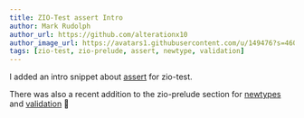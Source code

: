 ```yaml
---
title: ZIO-Test assert Intro
author: Mark Rudolph
author_url: https://github.com/alterationx10
author_image_url: https://avatars1.githubusercontent.com/u/149476?s=460&v=4
tags: [zio-test, zio-prelude, assert, newtype, validation]
---
```


I added an intro snippet about [assert](/docs/zio-test/assert) for zio-test.

There was also a recent addition to the zio-prelude section for [newtypes](/docs/zio-prelude/newtypes)
and [validation](/docs/zio-prelude/validation) 🎉

